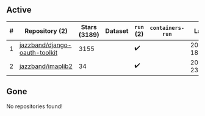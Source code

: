 ## Active
| # | Repository (2) | Stars (3189) | Dataset | `run` (2) | `containers-run` | Last Modified |
| --- | --- | --- | --- | --- | --- | --- |
| 1 | [jazzband/django-oauth-toolkit](https://github.com/jazzband/django-oauth-toolkit) | 3155 |  | :heavy_check_mark: |  | 2024-11-18 18:19:12+00:00 |
| 2 | [jazzband/imaplib2](https://github.com/jazzband/imaplib2) | 34 |  | :heavy_check_mark: |  | 2024-10-09 23:35:53+00:00 |

## Gone
No repositories found!
